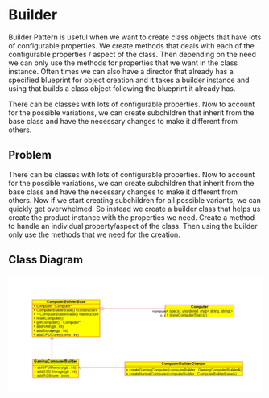 # Builder
Builder Pattern is useful when we want to create class objects that have lots of configurable properties. We create methods that deals with each of the configurable properties / aspect of the class.
Then depending on the need we can only use the methods for properties that we want in the class instance.
Often times we can also have a director that already has a specified blueprint for object creation and it takes a builder instance and using that builds a class object following the blueprint it already has.

There can be classes with lots of configurable properties. Now to account for
the possible variations, we can create subchildren that inherit from the base class and have the necessary changes to make it different from others.

## Problem
There can be classes with lots of configurable properties. Now to account for
the possible variations, we can create subchildren that inherit from the base class and have the necessary changes to make it different from others.
Now if we start creating subchildren for all possible variants, we can quickly get overwhelmed. So instead we create a builder class that helps us create the product instance with the properties we need.
Create a method to handle an individual property/aspect of the class. Then
using the builder only use the methods that we need for the creation.

## Class Diagram
![UML](../../media/Creational/builder.jpg)